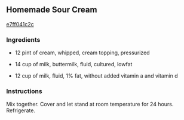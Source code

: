 ## Homemade Sour Cream

[e7ff041c2c](http://www.food.com/recipe/homemade-sour-cream-179238)

### Ingredients

 - 12 pint of cream, whipped, cream topping, pressurized

 - 14 cup of milk, buttermilk, fluid, cultured, lowfat

 - 12 cup of milk, fluid, 1% fat, without added vitamin a and vitamin d

### Instructions

Mix together. Cover and let stand at room temperature for 24 hours. Refrigerate.